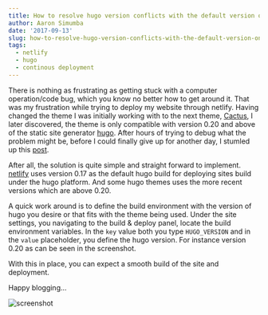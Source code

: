 ```yaml
---
title: How to resolve hugo version conflicts with the default version on netlify
author: Aaron Simumba
date: '2017-09-13'
slug: how-to-resolve-hugo-version-conflicts-with-the-default-version-on-netlify
tags:
  - netlify
  - hugo
  - continous deployment
---
```


There is nothing as frustrating as getting stuck with a computer operation/code bug, which you know no better how to get around it. That was my frustration while trying to deploy my website through netlify. Having changed the theme I was initially working with to the next theme, [Cactus](https://themes.gohugo.io/cactus/), I later discovered, the theme is only compatible with version 0.20 and above of the static site generator [hugo](https://gohugo.io/). After hours of trying to debug what the problem might be, before I could finally give up for another day, I stumled up this [post](https://www.netlify.com/blog/2017/04/11/netlify-plus-hugo-0.20-and-beyond/).

After all, the solution is quite simple and straight forward to implement. [netlify](https://www.netlify.com/) uses version 0.17 as the default hugo build for deploying sites build under the hugo platform. And some hugo themes uses the more recent versions which are above 0.20. 


A quick work around is to define the build environment with the version of hugo you desire or that fits with the theme being used. Under the site settings, you navigating to the build & deploy panel, locate the build environment variables. In the `key` value both you type `HUGO_VERSION` and in the `value` placeholder, you define the hugo version. For instance version 0.20 as can be seen in the screenshot. 

With this in place, you can expect a smooth build of the site and deployment. 

Happy blogging...

![screenshot](https://user-images.githubusercontent.com/24398851/30351782-bb5cb162-9825-11e7-9821-967de86b7214.png)



